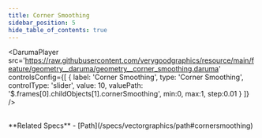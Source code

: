 ```yaml
---
title: Corner Smoothing
sidebar_position: 5
hide_table_of_contents: true
---
```


<DarumaPlayer
  src='https://raw.githubusercontent.com/verygoodgraphics/resource/main/feature/geometry__daruma/geometry__corner_smoothing.daruma'
  controlsConfig={[
    {
      label: 'Corner Smoothing',
      type: 'Corner Smoothing',
      controlType: 'slider',
      value: 10,
      valuePath: '$.frames[0].childObjects[1].cornerSmoothing',
      min:0,
      max:1,
      step:0.01
    }
  ]}
/>

<br />
**Related Specs**
- [Path](/specs/vectorgraphics/path#cornersmoothing)

